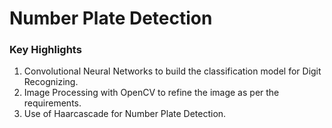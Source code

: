 <h1>Number Plate Detection</h1>
<h3>Key Highlights</h3>
<ol>
  <li>Convolutional Neural Networks to build the classification model for Digit Recognizing.</li>
  <li>Image Processing with OpenCV to refine the image as per the requirements.</li>  
  <li>Use of Haarcascade for Number Plate Detection.</li>  
<ol>

